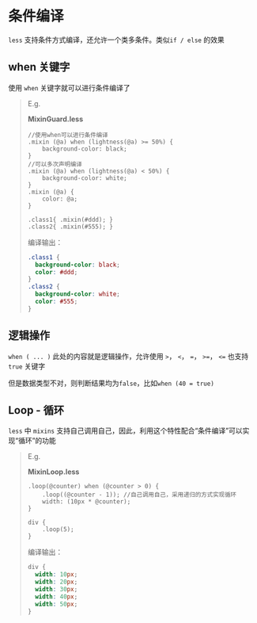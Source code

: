 # 条件编译

`less` 支持条件方式编译，还允许一个类多条件。类似`if / else` 的效果



## when 关键字

使用 `when` 关键字就可以进行条件编译了

> E.g.
>
> **MixinGuard.less**
>
> ```less
> //使用when可以进行条件编译
> .mixin (@a) when (lightness(@a) >= 50%) {
>     background-color: black;
> }
> //可以多次声明编译
> .mixin (@a) when (lightness(@a) < 50%) {
>     background-color: white;
> }
> .mixin (@a) {
>     color: @a;
> }
> 
> .class1{ .mixin(#ddd); }
> .class2{ .mixin(#555); }
> ```
>
> 编译输出：
>
> ```css
> .class1 {
>   background-color: black;
>   color: #ddd;
> }
> .class2 {
>   background-color: white;
>   color: #555;
> }
> ```



## 逻辑操作

`when ( ... )`  此处的内容就是逻辑操作，允许使用 `>`， `<`， `=`， `>=`， `<=` 也支持 `true` 关键字

但是数据类型不对，则判断结果均为`false`，比如`when (40 = true)`



## Loop - 循环

`less` 中 `mixins` 支持自己调用自己，因此，利用这个特性配合“条件编译”可以实现“循环”的功能

> E.g.
>
> **MixinLoop.less**
>
> ```less
> .loop(@counter) when (@counter > 0) {
>     .loop((@counter - 1)); //自己调用自己，采用递归的方式实现循环
>     width: (10px * @counter);
> }
> 
> div {
>     .loop(5);
> }
> ```
>
> 编译输出：
>
> ```css
> div {
>   width: 10px;
>   width: 20px;
>   width: 30px;
>   width: 40px;
>   width: 50px;
> }
> ```



